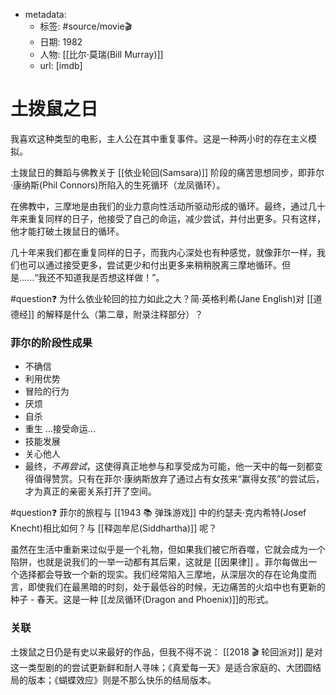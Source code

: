- metadata:
	- 标签: #source/movie🎬
	- 日期: 1982
	- 人物: [[比尔·莫瑞(Bill Murray)]]
	- url: [imdb]

# 土拨鼠之日
我喜欢这种类型的电影，主人公在其中重复事件。这是一种两小时的存在主义模拟。

土拨鼠日的舞蹈与佛教关于 [[依业轮回(Samsara)]] 阶段的痛苦思想同步，即菲尔·康纳斯(Phil Connors)所陷入的生死循环（龙凤循环）。

在佛教中，三摩地是由我们的业力意向性活动所驱动形成的循环。最终，通过几十年来重复同样的日子，他接受了自己的命运，减少尝试，并付出更多。只有这样，他才能打破土拨鼠日的循环。

几十年来我们都在重复同样的日子，而我内心深处也有种感觉，就像菲尔一样，我们也可以通过接受更多，尝试更少和付出更多来稍稍脱离三摩地循环。但是......“我还不知道我是否想这样做！”。

#question❓ 为什么依业轮回的拉力如此之大？简·英格利希(Jane English)对 [[道德经]] 的解释是什么（第二章，附录注释部分）？

### 菲尔的阶段性成果
- 不确信
- 利用优势
- 冒险的行为
- 厌烦
- 自杀
- 重生 ...接受命运...
- 技能发展
- 关心他人
- 最终，*不再尝试*，这使得真正地参与和享受成为可能，他一天中的每一刻都变得值得赞赏。只有在菲尔·康纳斯放弃了通过占有女孩来“赢得女孩”的尝试后，才为真正的亲密关系打开了空间。

#question❓ 菲尔的旅程与 [[1943 📚 弹珠游戏]] 中的约瑟夫·克内希特(Josef Knecht)相比如何？与 [[释迦牟尼(Siddhartha)]] 呢？

虽然在生活中重新来过似乎是一个礼物，但如果我们被它所吞噬，它就会成为一个陷阱，也就是说我们的一举一动都有其后果，这就是 [[因果律]] 。菲尔每做出一个选择都会导致一个新的现实。我们经常陷入三摩地，从深层次的存在论角度而言，即使我们在最黑暗的时刻，处于最低谷的时候，无边痛苦的火焰中也有更新的种子 - 春天。这是一种 [[龙凤循环(Dragon and Phoenix)]]的形式。

### 关联
土拨鼠之日仍是有史以来最好的作品，但我不得不说： [[2018 🎬 轮回派对]] 是对这一类型剧的的尝试更新鲜和耐人寻味；《真爱每一天》是适合家庭的、大团圆结局的版本；《蝴蝶效应》则是不那么快乐的结局版本。